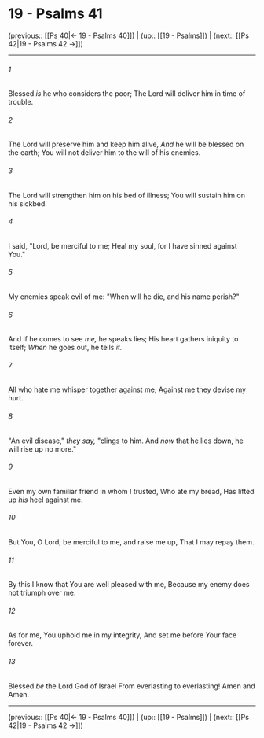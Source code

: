 # 19 - Psalms 41

(previous:: [[Ps 40|← 19 - Psalms 40]]) | (up:: [[19 - Psalms]]) | (next:: [[Ps 42|19 - Psalms 42 →]])

***


###### 1 
Blessed _is_ he who considers the poor; The Lord will deliver him in time of trouble. 

###### 2 
The Lord will preserve him and keep him alive, _And_ he will be blessed on the earth; You will not deliver him to the will of his enemies. 

###### 3 
The Lord will strengthen him on his bed of illness; You will sustain him on his sickbed. 

###### 4 
I said, "Lord, be merciful to me; Heal my soul, for I have sinned against You." 

###### 5 
My enemies speak evil of me: "When will he die, and his name perish?" 

###### 6 
And if he comes to see _me,_ he speaks lies; His heart gathers iniquity to itself; _When_ he goes out, he tells _it._ 

###### 7 
All who hate me whisper together against me; Against me they devise my hurt. 

###### 8 
"An evil disease," _they say,_ "clings to him. And _now_ that he lies down, he will rise up no more." 

###### 9 
Even my own familiar friend in whom I trusted, Who ate my bread, Has lifted up _his_ heel against me. 

###### 10 
But You, O Lord, be merciful to me, and raise me up, That I may repay them. 

###### 11 
By this I know that You are well pleased with me, Because my enemy does not triumph over me. 

###### 12 
As for me, You uphold me in my integrity, And set me before Your face forever. 

###### 13 
Blessed _be_ the Lord God of Israel From everlasting to everlasting! Amen and Amen.

***

(previous:: [[Ps 40|← 19 - Psalms 40]]) | (up:: [[19 - Psalms]]) | (next:: [[Ps 42|19 - Psalms 42 →]])
